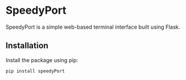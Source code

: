 # SpeedyPort

SpeedyPort is a simple web-based terminal interface built using Flask.

## Installation

Install the package using pip:

```bash
pip install speedyPort